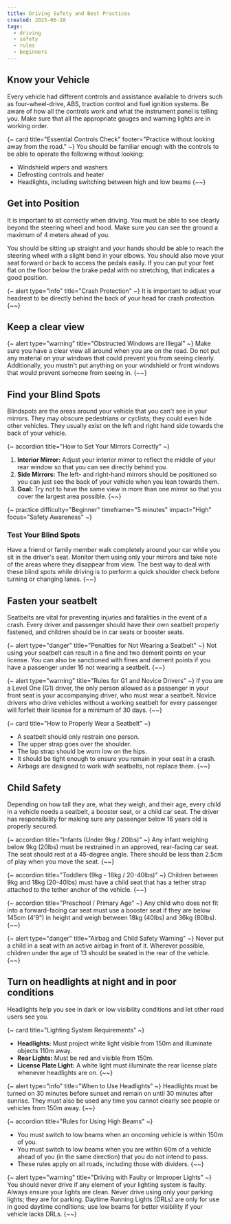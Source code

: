 ```yaml
---
title: Driving Safety and Best Practices
created: 2025-06-10
tags:
  - driving
  - safety
  - rules
  - beginners
---
```


## Know your Vehicle
Every vehicle had different controls and assistance available to drivers such as four-wheel-drive, ABS, traction control and fuel ignition systems. Be aware of how all the controls work and what the instrument panel is telling you. Make sure that all the appropriate gauges and warning lights are in working order.

{~ card title="Essential Controls Check" footer="Practice without looking away from the road." ~}
You should be familiar enough with the controls to be able to operate the following without looking:

* Windshield wipers and washers
* Defrosting controls and heater
* Headlights, including switching between high and low beams
{~~}

## Get into Position
It is important to sit correctly when driving. You must be able to see clearly beyond the steering wheel and hood. Make sure you can see the ground a maximum of 4 meters ahead of you.

You should be sitting up straight and your hands should be able to reach the steering wheel with a slight bend in your elbows. You should also move your seat forward or back to access the pedals easily. If you can put your feet flat on the floor below the brake pedal with no stretching, that indicates a good position.

{~ alert type="info" title="Crash Protection" ~}
It is important to adjust your headrest to be directly behind the back of your head for crash protection.
{~~}

## Keep a clear view
{~ alert type="warning" title="Obstructed Windows are Illegal" ~}
Make sure you have a clear view all around when you are on the road. Do not put any material on your windows that could prevent you from seeing clearly. Additionally, you mustn't put anything on your windshield or front windows that would prevent someone from seeing in.
{~~}

## Find your Blind Spots
Blindspots are the areas around your vehicle that you can't see in your mirrors. They may obscure pedestrians or cyclists; they could even hide other vehicles. They usually exist on the left and right hand side towards the back of your vehicle.

{~ accordion title="How to Set Your Mirrors Correctly" ~}
1.  **Interior Mirror:** Adjust your interior mirror to reflect the middle of your rear window so that you can see directly behind you.
2.  **Side Mirrors:** The left- and right-hand mirrors should be positioned so you can just see the back of your vehicle when you lean towards them.
3.  **Goal:** Try not to have the same view in more than one mirror so that you cover the largest area possible.
{~~}

{~ practice difficulty="Beginner" timeframe="5 minutes" impact="High" focus="Safety Awareness" ~}
### Test Your Blind Spots
Have a friend or family member walk completely around your car while you sit in the driver's seat. Monitor them using only your mirrors and take note of the areas where they disappear from view. The best way to deal with these blind spots while driving is to perform a quick shoulder check before turning or changing lanes.
{~~}

## Fasten your seatbelt
Seatbelts are vital for preventing injuries and fatalities in the event of a crash. Every driver and passenger should have their own seatbelt properly fastened, and children should be in car seats or booster seats.

{~ alert type="danger" title="Penalties for Not Wearing a Seatbelt" ~}
Not using your seatbelt can result in a fine and two demerit points on your license. You can also be sanctioned with fines and demerit points if you have a passenger under 16 not wearing a seatbelt.
{~~}

{~ alert type="warning" title="Rules for G1 and Novice Drivers" ~}
If you are a Level One (G1) driver, the only person allowed as a passenger in your front seat is your accompanying driver, who must wear a seatbelt. Novice drivers who drive vehicles without a working seatbelt for every passenger will forfeit their license for a minimum of 30 days.
{~~}

{~ card title="How to Properly Wear a Seatbelt" ~}
* A seatbelt should only restrain one person.
* The upper strap goes over the shoulder.
* The lap strap should be worn low on the hips.
* It should be tight enough to ensure you remain in your seat in a crash.
* Airbags are designed to work *with* seatbelts, not replace them.
{~~}

## Child Safety
Depending on how tall they are, what they weigh, and their age, every child in a vehicle needs a seatbelt, a booster seat, or a child car seat. The driver has responsibility for making sure any passenger below 16 years old is properly secured.

{~ accordion title="Infants (Under 9kg / 20lbs)" ~}
Any infant weighing below 9kg (20lbs) must be restrained in an approved, rear-facing car seat. The seat should rest at a 45-degree angle. There should be less than 2.5cm of play when you move the seat.
{~~}

{~ accordion title="Toddlers (9kg - 18kg / 20-40lbs)" ~}
Children between 9kg and 18kg (20-40lbs) must have a child seat that has a tether strap attached to the tether anchor of the vehicle.
{~~}

{~ accordion title="Preschool / Primary Age" ~}
Any child who does not fit into a forward-facing car seat must use a booster seat if they are below 145cm (4'9") in height and weigh between 18kg (40lbs) and 36kg (80lbs).
{~~}

{~ alert type="danger" title="Airbag and Child Safety Warning" ~}
Never put a child in a seat with an active airbag in front of it. Wherever possible, children under the age of 13 should be seated in the rear of the vehicle.
{~~}

## Turn on headlights at night and in poor conditions
Headlights help you see in dark or low visibility conditions and let other road users see you.

{~ card title="Lighting System Requirements" ~}
* **Headlights:** Must project white light visible from 150m and illuminate objects 110m away.
* **Rear Lights:** Must be red and visible from 150m.
* **License Plate Light:** A white light must illuminate the rear license plate whenever headlights are on.
{~~}

{~ alert type="info" title="When to Use Headlights" ~}
Headlights must be turned on 30 minutes before sunset and remain on until 30 minutes after sunrise. They must also be used any time you cannot clearly see people or vehicles from 150m away.
{~~}

{~ accordion title="Rules for Using High Beams" ~}
* You must switch to low beams when an oncoming vehicle is within 150m of you.
* You must switch to low beams when you are within 60m of a vehicle ahead of you (in the same direction) that you do not intend to pass.
* These rules apply on all roads, including those with dividers.
{~~}

{~ alert type="warning" title="Driving with Faulty or Improper Lights" ~}
You should never drive if any element of your lighting system is faulty. Always ensure your lights are clean. Never drive using only your parking lights; they are for parking. Daytime Running Lights (DRLs) are only for use in good daytime conditions; use low beams for better visibility if your vehicle lacks DRLs.
{~~}
